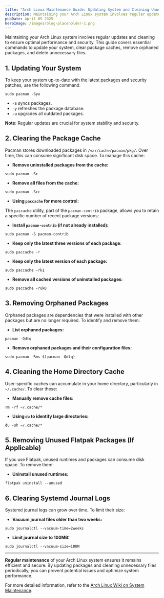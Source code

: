 ```yaml
---
title: "Arch Linux Maintenance Guide: Updating System and Cleaning Unused Files"
description: Maintaining your Arch Linux system involves regular updates and cleaning to ensure optimal performance and security. This guide covers essential commands to update your system, clear package caches, remove orphaned packages, and delete unnecessary files.
pubDate: April 05 2025
heroImage: /images/blog-placeholder-1.png
---
```

Maintaining your Arch Linux system involves regular updates and cleaning to ensure optimal performance and security. This guide covers essential commands to update your system, clear package caches, remove orphaned packages, and delete unnecessary files.

## 1. Updating Your System

To keep your system up-to-date with the latest packages and security patches, use the following command:


```
sudo pacman -Syu
```


- `-S` syncs packages.
- `-y` refreshes the package database.
- `-u` upgrades all outdated packages.

**Note:** Regular updates are crucial for system stability and security.

## 2. Clearing the Package Cache

Pacman stores downloaded packages in `/var/cache/pacman/pkg/`. Over time, this can consume significant disk space. To manage this cache:

- **Remove uninstalled packages from the cache:**

```
sudo pacman -Sc
```

- **Remove all files from the cache:**

```
sudo pacman -Scc
```

- **Using `paccache` for more control:**

The `paccache` utility, part of the `pacman-contrib` package, allows you to retain a specific number of recent package versions:

- **Install `pacman-contrib` (if not already installed):**

```
sudo pacman -S pacman-contrib
```

- **Keep only the latest three versions of each package:**

```
sudo paccache -r
```

- **Keep only the latest version of each package:**

```
sudo paccache -rk1
```

- **Remove all cached versions of uninstalled packages:**

```
sudo paccache -ruk0
```

## 3. Removing Orphaned Packages

Orphaned packages are dependencies that were installed with other packages but are no longer required. To identify and remove them:

- **List orphaned packages:**

```
pacman -Qdtq
```
- **Remove orphaned packages and their configuration files:**

```
sudo pacman -Rns $(pacman -Qdtq)
```

## 4. Cleaning the Home Directory Cache

User-specific caches can accumulate in your home directory, particularly in `~/.cache/`. To clear these:

- **Manually remove cache files:**

```
rm -rf ~/.cache/*
```

- **Using `du` to identify large directories:**

```
du -sh ~/.cache/*
```

## 5. Removing Unused Flatpak Packages (If Applicable)

If you use Flatpak, unused runtimes and packages can consume disk space. To remove them:

- **Uninstall unused runtimes:**

```
flatpak uninstall --unused
```

## 6. Clearing Systemd Journal Logs

Systemd journal logs can grow over time. To limit their size:

- **Vacuum journal files older than two weeks:**

```
sudo journalctl --vacuum-time=2weeks
```

- **Limit journal size to 100MB:**

```
sudo journalctl --vacuum-size=100M
```

---

**Regular maintenance** of your Arch Linux system ensures it remains efficient and secure. By updating packages and cleaning unnecessary files periodically, you can prevent potential issues and optimize system performance.

For more detailed information, refer to the [Arch Linux Wiki on System Maintenance](https://wiki.archlinux.org/title/System_maintenance).